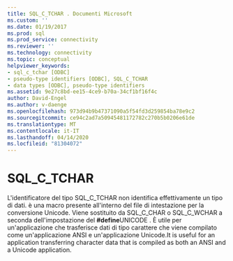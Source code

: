 ```yaml
---
title: SQL_C_TCHAR . Documenti Microsoft
ms.custom: ''
ms.date: 01/19/2017
ms.prod: sql
ms.prod_service: connectivity
ms.reviewer: ''
ms.technology: connectivity
ms.topic: conceptual
helpviewer_keywords:
- sql_c_tchar [ODBC]
- pseudo-type identifiers [ODBC], SQL_C_TCHAR
- data types [ODBC], pseudo-type identifiers
ms.assetid: 9e27c8bd-ee15-4ce9-b70a-34cf1bf16f4c
author: David-Engel
ms.author: v-daenge
ms.openlocfilehash: 973d94b9b47371090a5f54fd3d259854ba78e9c2
ms.sourcegitcommit: ce94c2ad7a50945481172782c270b5b0206e61de
ms.translationtype: MT
ms.contentlocale: it-IT
ms.lasthandoff: 04/14/2020
ms.locfileid: "81304072"
---
```

# <a name="sql_c_tchar"></a>SQL_C_TCHAR
L'identificatore del tipo SQL_C_TCHAR non identifica effettivamente un tipo di dati. è una macro presente all'interno del file di intestazione per la conversione Unicode. Viene sostituito da SQL_C_CHAR o SQL_C_WCHAR a seconda dell'impostazione del **#define**UNICODE . È utile per un'applicazione che trasferisce dati di tipo carattere che viene compilato come un'applicazione ANSI e un'applicazione Unicode.It is useful for an application transferring character data that is compiled as both an ANSI and a Unicode application.
